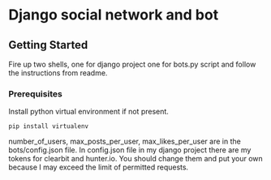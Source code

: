 # Django social network and bot

## Getting Started

Fire up two shells, one for django project one for bots.py script and follow the instructions from readme.

### Prerequisites

Install python virtual environment if not present.

```
pip install virtualenv
```

number_of_users, max_posts_per_user, max_likes_per_user are in the bots/config.json file.
In config.json file in my django project there are my tokens for clearbit and hunter.io. You should change them and put your own because I may exceed the limit of permitted requests.
